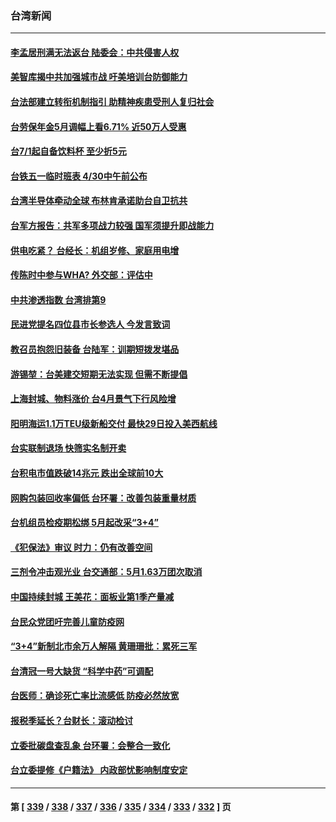 ### 台湾新闻
---
#### [李孟居刑满无法返台 陆委会：中共侵害人权](../../pages/ncid1349361/n13721873.md) 
#### [美智库揭中共加强城市战 吁美培训台防御能力](../../pages/ncid1349361/n13721727.md) 
#### [台法部建立转衔机制指引 助精神疾患受刑人复归社会](../../pages/ncid1349361/n13721846.md) 
#### [台劳保年金5月调幅上看6.71% 近50万人受惠](../../pages/ncid1349361/n13721843.md) 
#### [台7/1起自备饮料杯 至少折5元](../../pages/ncid1349361/n13721848.md) 
#### [台铁五一临时班表 4/30中午前公布](../../pages/ncid1349361/n13721854.md) 
#### [台湾半导体牵动全球 布林肯承诺助台自卫抗共](../../pages/ncid1349361/n13721693.md) 
#### [台军方报告：共军多项战力较强 国军须提升即战能力](../../pages/ncid1349361/n13721819.md) 
#### [供电吃紧？ 台经长：机组岁修、家庭用电增](../../pages/ncid1349361/n13721831.md) 
#### [传陈时中参与WHA? 外交部：评估中](../../pages/ncid1349361/n13721817.md) 
#### [中共渗透指数 台湾排第9](../../pages/ncid1349361/n13721816.md) 
#### [民进党提名四位县市长参选人 今发言致词](../../pages/ncid1349361/n13721815.md) 
#### [教召员抱怨旧装备 台陆军：训期短拨发堪品](../../pages/ncid1349361/n13721821.md) 
#### [游锡堃：台美建交短期无法实现 但需不断提倡](../../pages/ncid1349361/n13721818.md) 
#### [上海封城、物料涨价 台4月景气下行风险增](../../pages/ncid1349361/n13721765.md) 
#### [阳明海运1.1万TEU级新船交付 最快29日投入美西航线](../../pages/ncid1349361/n13721773.md) 
#### [台实联制退场 快筛实名制开卖](../../pages/ncid1349361/n13721782.md) 
#### [台积电市值跌破14兆元 跌出全球前10大](../../pages/ncid1349361/n13721768.md) 
#### [网购包装回收率偏低 台环署：改善包装重量材质](../../pages/ncid1349361/n13721764.md) 
#### [台机组员检疫期松绑 5月起改采“3+4”](../../pages/ncid1349361/n13721737.md) 
#### [《犯保法》审议 时力：仍有改善空间](../../pages/ncid1349361/n13721770.md) 
#### [三剂令冲击观光业 台交通部：5月1.63万团次取消](../../pages/ncid1349361/n13721735.md) 
#### [中国持续封城 王美花：面板业第1季产量减](../../pages/ncid1349361/n13721777.md) 
#### [台民众党团吁完善儿童防疫网](../../pages/ncid1349361/n13721738.md) 
#### [“3+4”新制北市余万人解隔 黄珊珊批：累死三军](../../pages/ncid1349361/n13721733.md) 
#### [台清冠一号大缺货 “科学中药”可调配](../../pages/ncid1349361/n13721740.md) 
#### [台医师：确诊死亡率比流感低  防疫必然放宽](../../pages/ncid1349361/n13721731.md) 
#### [报税季延长？台财长：滚动检讨](../../pages/ncid1349361/n13721741.md) 
#### [立委批碳盘查乱象 台环署：会整合一致化](../../pages/ncid1349361/n13721728.md) 
#### [台立委提修《户籍法》 内政部忧影响制度安定](../../pages/ncid1349361/n13721721.md) 

---
#### 第 [ [339](./339.md) / [338](./338.md) / [337](./337.md) / [336](./336.md) / [335](./335.md) / [334](./334.md) / [333](./333.md) / [332](./332.md) ] 页
